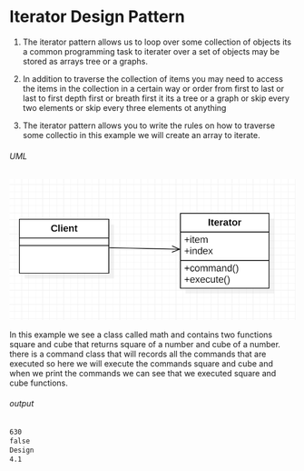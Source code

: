 # Iterator Design Pattern

1. The iterator pattern allows us to loop over some collection of objects its a common programming task to iterater over a set of objects may be stored as arrays tree or a graphs.

2. In addition to traverse the collection of items you may need to access the items in the collection in a certain way or order from first to last or last to first depth first or breath first it its a tree or a graph or skip every two elements or skip every three elements ot anything

3. The iterator pattern allows you to write the rules on how to traverse some collectio in this example we will
create an array to iterate.

###### UML
![](UML.png)

In this example we see a class called math and contains two functions square and cube that returns square of a 
number and cube of a number. there is a command class that will records all the commands that are executed so 
here we will execute the commands square and cube and when we print the commands we can see that we executed square and cube functions.

###### output
```
630
false
Design
4.1
```
